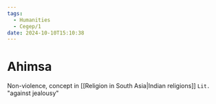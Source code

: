 ```yaml
---
tags:
  - Humanities
  - Cegep/1
date: 2024-10-10T15:10:38
---
```


# Ahimsa

Non-violence, concept in [[Religion in South Asia|Indian religions]]
`Lit.` "against jealousy"
